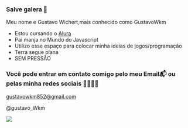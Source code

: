 ### Salve galera 🎱

Meu nome e Gustavo Wichert,mais conhecido como GustavoWkm

- Estou cursando o [Alura](https://www.alura.com.br)
- Pai manja no Mundo do Javascript
- Utilizo esse espaço para colocar minha ideias de jogos/programação
- Terra segue plana
- SEM PRESSÃO


### Você pode entrar em contato comigo pelo meu Email📬 ou pelas minha redes sociais 👨‍👨‍👦‍👦

gustavowkm852@gmail.com 

@gustavo_Wkm

![](https://media.tenor.com/9olFr6sTuSQAAAAd/the-last-of-us-the-last-of-us-part-ii.gif)
